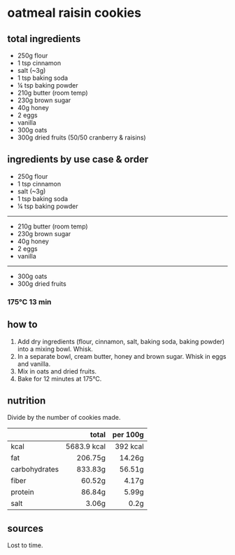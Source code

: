 # oatmeal raisin cookies

## total ingredients

- 250g flour
- 1 tsp cinnamon
- salt (~3g)
- 1 tsp baking soda
- ¼ tsp baking powder
- 210g butter (room temp)
- 230g brown sugar
- 40g honey
- 2 eggs
- vanilla
- 300g oats
- 300g dried fruits (50/50 cranberry & raisins)

## ingredients by use case & order

- 250g flour
- 1 tsp cinnamon
- salt (~3g)
- 1 tsp baking soda
- ¼ tsp baking powder

---

- 210g butter (room temp)
- 230g brown sugar
- 40g honey
- 2 eggs
- vanilla

---

- 300g oats
- 300g dried fruits

### 175°C 13 min

## how to

1. Add dry ingredients (flour, cinnamon, salt, baking soda, baking powder) into a mixing bowl. Whisk.
2. In a separate bowl, cream butter, honey and brown sugar. Whisk in eggs and vanilla.
3. Mix in oats and dried fruits.
4. Bake for 12 minutes at 175°C.

## nutrition

Divide by the number of cookies made.

|               |       total | per 100g |
| ------------- | ----------: | -------: |
| kcal          | 5683.9 kcal | 392 kcal |
| fat           |     206.75g |   14.26g |
| carbohydrates |     833.83g |   56.51g |
| fiber         |      60.52g |    4.17g |
| protein       |      86.84g |    5.99g |
| salt          |       3.06g |     0.2g |

## sources

Lost to time.
